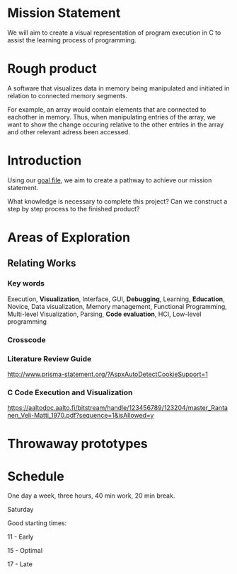 # Mission Statement

We will aim to create a visual representation of program execution in C to assist the learning process of programming.

# Rough product

A software that visualizes data in memory being manipulated and initiated in relation to connected memory segments.

For example, an array would contain elements that are connected to eachother in memory. Thus, when manipulating entries of the array, we want to show the change occuring
relative to the other entries in the array and other relevant adress been accessed.

# Introduction

Using our [goal file](./Goal), we aim to create a pathway to achieve our mission statement.

What knowledge is necessary to complete this project?
Can we construct a step by step process to the finished product?

# Areas of Exploration


## Relating Works


### Key words
Execution, **Visualization**, Interface, GUI, **Debugging**, Learning, **Education**, Novice, Data visualization, Memory management, Functional Programming,
Multi-level Visualization, Parsing, **Code evaluation**, HCI, Low-level programming

### Crosscode

### Literature Review Guide
http://www.prisma-statement.org/?AspxAutoDetectCookieSupport=1

### C Code Execution and Visualization
https://aaltodoc.aalto.fi/bitstream/handle/123456789/123204/master_Rantanen_Veli-Matti_1970.pdf?sequence=1&isAllowed=y

# Throwaway prototypes

# Schedule

One day a week, three hours, 40 min work, 20 min break.

Saturday

Good starting times:

11 - Early

15 - Optimal

17 - Late
